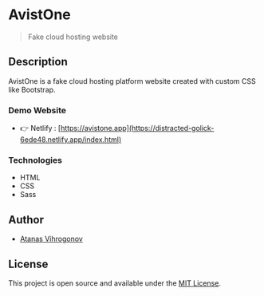 # AvistOne

> Fake cloud hosting website

## Description
AvistOne is a fake cloud hosting platform website created with custom CSS like Bootstrap.

### Demo Website
- 👉 Netlify : [https://avistone.app](https://distracted-golick-6ede48.netlify.app/index.html)

### Technologies

- HTML
- CSS
- Sass

## Author
- [Atanas Vihrogonov](https://avihrogonov.co.uk)

## License
This project is open source and available under the [MIT License](LICENSE).
